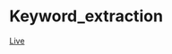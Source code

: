 # Keyword_extraction
[Live](https://colab.research.google.com/drive/1FZ8blTwIkQzXpquDubXnilRtR0ejKIMc?usp=sharing)
